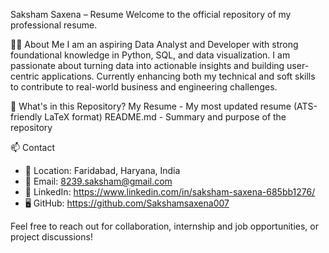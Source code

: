 Saksham Saxena – Resume
Welcome to the official repository of my professional resume.

👨‍💻 About Me
I am an aspiring Data Analyst and Developer with strong foundational knowledge in Python, SQL, and data visualization. I am passionate about turning data into actionable insights and building user-centric applications.
Currently enhancing both my technical and soft skills to contribute to real-world business and engineering challenges. 

📌 What's in this Repository?
My Resume - My most updated resume (ATS-friendly LaTeX format) 
README.md - Summary and purpose of the repository 

📫 Contact

- 📍 Location: Faridabad, Haryana, India  
- 📧 Email: 8239.saksham@gmail.com
- 🔗 LinkedIn: https://www.linkedin.com/in/saksham-saxena-685bb1276/ 
- 🖥️ GitHub: https://github.com/Sakshamsaxena007

Feel free to reach out for collaboration, internship and job opportunities, or project discussions!
